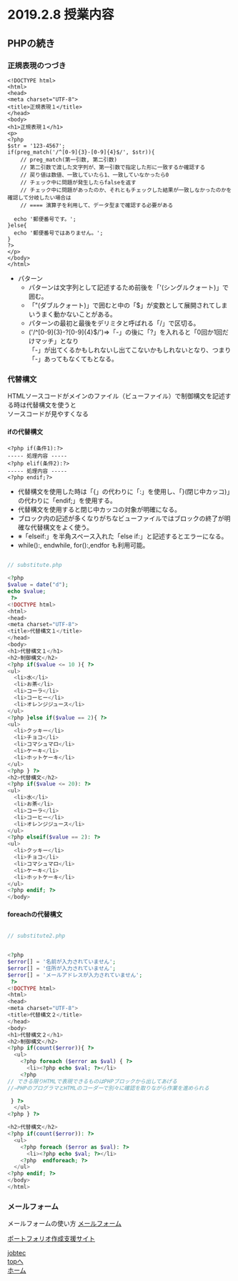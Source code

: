 # 2019.2.8 授業内容

## PHPの続き



### 正規表現のつづき

```
<!DOCTYPE html>
<html>
<head>
<meta charset="UTF-8">
<title>正規表現１</title>
</head>
<body>
<h1>正規表現１</h1>
<p>
<?php
$str = '123-4567';
if(preg_match('/^[0-9]{3}-[0-9]{4}$/', $str)){
	// preg_match(第一引数, 第二引数)
	// 第二引数で渡した文字列が、第一引数で指定した形に一致するか確認する
	// 戻り値は数値、一致していたら1、一致していなかったら0
	// チェック中に問題が発生したらfalseを返す
	// チェック中に問題があったのか、それともチェックした結果が一致しなかったのかを確認して分岐したい場合は
	// ==== 演算子を利用して、データ型まで確認する必要がある

  echo '郵便番号です。';
}else{
  echo '郵便番号ではありません。';
}
?>
</p>
</body>
</html>
```
- パターン
	- パターンは文字列として記述するため前後を「'(シングルクォート)」で囲む。
	- 「"(ダブルクォート)」で囲むと中の「$」が変数として展開されてしまいうまく動かないことがある。
	- パターンの最初と最後をデリミタと呼ばれる「/」で区切る。
	- ('/^[0-9]{3}-?[0-9]{4}$/')⇒「-」の後に「?」を入れると「0回か1回だけマッチ」となり  
「-」が出てくるかもしれないし出てこないかもしれないとなり、つまり「-」あってもなくてもとなる。


### 代替構文
HTMLソースコードがメインのファイル（ビューファイル）で制御構文を記述する時は代替構文を使うと  
ソースコードが見やすくなる  

#### ifの代替構文

```
<?php if(条件1):?>
----- 処理内容 -----
<?php elif(条件2):?>
----- 処理内容 -----
<?php endif;?>
```
- 代替構文を使用した時は「{」の代わりに「:」を使用し、「}(閉じ中カッコ)」の代わりに「endif;」を使用する。
- 代替構文を使用すると閉じ中カッコの対象が明確になる。
- ブロック内の記述が多くなりがちなビューファイルではブロックの終了が明確な代替構文をよく使う。
- ※「elseif:」を半角スペース入れた「else if:」と記述するとエラーになる。
- while():, endwhile, for():,endfor も利用可能。

```php

// substitute.php

<?php
$value = date("d");
echo $value;
 ?>
<!DOCTYPE html>
<html>
<head>
<meta charset="UTF-8">
<title>代替構文１</title>
</head>
<body>
<h1>代替構文１</h1>
<h2>制御構文</h2>
<?php if($value <= 10 ){ ?>
<ul>
  <li>水</li>
  <li>お茶</li>
  <li>コーラ</li>
  <li>コーヒー</li>
  <li>オレンジジュース</li>
</ul>
<?php }else if($value == 2){ ?>
<ul>
  <li>クッキー</li>
  <li>チョコ</li>
  <li>コマシュマロ</li>
  <li>ケーキ</li>
  <li>ホットケーキ</li>
</ul>
<?php } ?>
<h2>代替構文</h2>
<?php if($value <= 20): ?>
<ul>
  <li>水</li>
  <li>お茶</li>
  <li>コーラ</li>
  <li>コーヒー</li>
  <li>オレンジジュース</li>
</ul>
<?php elseif($value == 2): ?>
<ul>
  <li>クッキー</li>
  <li>チョコ</li>
  <li>コマシュマロ</li>
  <li>ケーキ</li>
  <li>ホットケーキ</li>
</ul>
<?php endif; ?>
</body>
```

#### foreachの代替構文

```php

// substitute2.php


<?php
$error[] = '名前が入力されていません';
$error[] = '住所が入力されていません';
$error[] = 'メールアドレスが入力されていません';
 ?>
<!DOCTYPE html>
<html>
<head>
<meta charset="UTF-8">
<title>代替構文２</title>
</head>
<body>
<h1>代替構文２</h1>
<h2>制御構文</h2>
<?php if(count($error)){ ?>
  <ul>
    <?php foreach ($error as $val) { ?>
      <li><?php echo $val; ?></li>
    <?php
// できる限りHTMLで表現できるものはPHPブロックから出してあげる
//⇒PHPのプログラマとHTMLのコーダーで別々に確認を取りながら作業を進められる

 } ?>
  </ul>
<?php } ?>

<h2>代替構文</h2>
<?php if(count($error)): ?>
  <ul>
    <?php foreach ($error as $val): ?>
      <li><?php echo $val; ?></li>
    <?php  endforeach; ?>
  </ul>
<?php endif; ?>
</body>
</html>
```
### メールフォーム
メールフォームの使い方
[メールフォーム](docs/php/sample_fin/contact/form1.php)  

[ポートフォリオ作成支援サイト](https://hackmd.io/s/HJD5PMBvM)  

[jobtec](http://jobtech.jp/dl/)  
<a href="#">topへ</a>  
[ホーム](http://www.lamplus.ml/)

